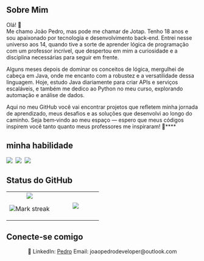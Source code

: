 ## Sobre Mim

Olá! 👋  
Me chamo João Pedro, mas pode me chamar de Jotap. Tenho 18 anos e sou apaixonado por tecnologia e desenvolvimento back‑end. Entrei nesse universo aos 14, quando tive a sorte de aprender lógica de programação com um professor incrível, que despertou em mim a curiosidade e a disciplina necessárias para seguir em frente.

Alguns meses depois de dominar os conceitos de lógica, mergulhei de cabeça em Java, onde me encanto com a robustez e a versatilidade dessa linguagem. Hoje, estudo Java diariamente para criar APIs e serviços escaláveis, e também me dedico ao Python no meu curso, explorando automação e análise de dados.

Aqui no meu GitHub você vai encontrar projetos que refletem minha jornada de aprendizado, meus desafios e as soluções que desenvolvi ao longo do caminho. Seja bem‑vindo ao meu espaço — espero que meus códigos inspirem você tanto quanto meus professores me inspiraram! 🚀\*\*\*\*

## minha habilidade

<img src="https://img.shields.io/badge/Java-%23ED8B00.svg?logo=openjdk&logoColor=white"> 
<img src="https://img.shields.io/badge/Python-3776AB?logo=python&logoColor=fff"> 
<img src="https://img.shields.io/badge/MySQL-4479A1?logo=mysql&logoColor=fff"> 

## Status do GitHub

<table><tbody><tr border="none"><td width="50%" align="center">
<img align="center" src="https://readme-stats-fork-mauve.vercel.app/api/?username=Jotapzz&theme=dark&show_icons=true&count_private=true">

<img alt="Mark streak" src="https://github-readme-streak-stats-five-roan.vercel.app?user=Jotapzz&theme=dark"></td><td width="50%" align="center">
<img align="center" src="https://readme-stats-fork-mauve.vercel.app/api/top-langs/?username=Jotapzz&theme=dark&hide_border=false&no-bg=true&no-frame=true&langs_count=6"></td></tr></tbody></table>

## Conecte‑se comigo

<p align="center">🔗 LinkedIn: <a href="https://www.linkedin.com/in/johndoe" target="_blank">Pedro</a> Email: joaopedrodeveloper@outlook.com</p>


